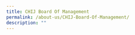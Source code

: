 ```yaml
---
title: CHIJ Board Of Management
permalink: /about-us/CHIJ-Board-Of-Management/
description: ""
---
```

